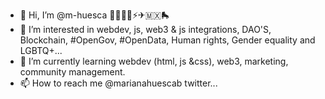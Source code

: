 - 👋 Hi, I’m @m-huesca 🌈👩🏽‍💻⚡️✈🇲🇽🛼
- 👀 I’m interested in webdev, js, web3 & js integrations, DAO'S, Blockchain, #OpenGov, #OpenData, Human rights, Gender equality and LGBTQ+...
- 🌱 I’m currently learning webdev (html, js &css), web3, marketing, community management.
- 📫 How to reach me @marianahuescab twitter...
